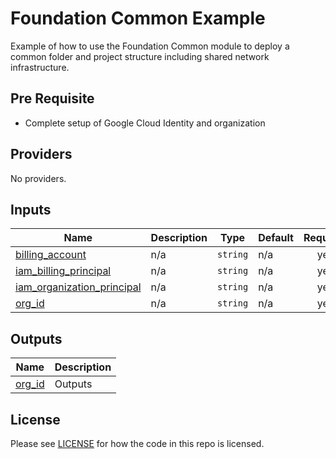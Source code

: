 # Foundation Common Example

Example of how to use the Foundation Common module to deploy a common folder and project structure including shared
network infrastructure.

## Pre Requisite

- Complete setup of Google Cloud Identity and organization

<!-- BEGINNING OF PRE-COMMIT-TERRAFORM DOCS HOOK -->
## Providers

No providers.

## Inputs

| Name | Description | Type | Default | Required |
|------|-------------|------|---------|:--------:|
| <a name="input_billing_account"></a> [billing\_account](#input\_billing\_account) | n/a | `string` | n/a | yes |
| <a name="input_iam_billing_principal"></a> [iam\_billing\_principal](#input\_iam\_billing\_principal) | n/a | `string` | n/a | yes |
| <a name="input_iam_organization_principal"></a> [iam\_organization\_principal](#input\_iam\_organization\_principal) | n/a | `string` | n/a | yes |
| <a name="input_org_id"></a> [org\_id](#input\_org\_id) | n/a | `string` | n/a | yes |

## Outputs

| Name | Description |
|------|-------------|
| <a name="output_org_id"></a> [org\_id](#output\_org\_id) | Outputs |
<!-- END OF PRE-COMMIT-TERRAFORM DOCS HOOK -->

## License

Please see [LICENSE](https://github.com/neutrino-io/terraform-google-foundation/blob/master/LICENSE) for how the code in
this repo is licensed.
